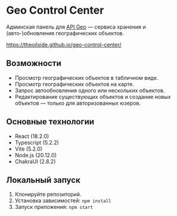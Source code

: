 # Geo Control Center

Админская панель для [API Geo](https://github.com/Mihey-Melnikov/api_geo/) — сервиса хранения и (авто-)обновления географических объектов.

https://theoilside.github.io/geo-control-center/

## Возможности

- Просмотр географических объектов в табличном виде.
- Просмотр географических объектов на карте.
- Запрос автообновления одного или нескольких объектов.
- Редактирование существующих объектов и создание новых объектов — только для авторизованных юзеров.

## Основные технологии

- React (18.2.0)
- Typescript (5.2.2)
- Vite (5.2.0)
- Node.js (20.12.0)
- ChakraUI (2.8.2)

## Локальный запуск

1. Клонируйте репозиторий.
2. Установка зависимостей: `npm install`
3. Запуск приложения: `npm start`

